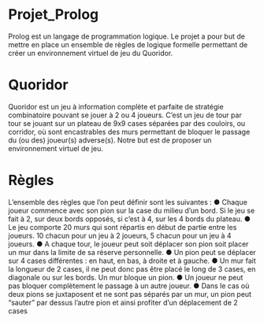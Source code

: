 # Projet_Prolog
Prolog est un langage de programmation logique. Le projet a pour but de mettre en place un ensemble de règles de logique formelle permettant de créer un environnement virtuel de jeu du Quoridor. 

# Quoridor

Quoridor est un jeu à information complète et parfaite de stratégie combinatoire
pouvant se jouer à 2 ou 4 joueurs. C’est un jeu de tour par tour se jouant sur un plateau de
9x9 cases séparées par des couloirs, ou corridor, où sont encastrables des murs permettant
de bloquer le passage du (ou des) joueur(s) adverse(s). Notre but est de proposer un
environnement virtuel de jeu.

# Règles

L’ensemble des règles que l’on peut définir sont les suivantes :
● Chaque joueur commence avec son pion sur la case du milieu d’un bord. Si le
jeu se fait à 2, sur deux bords opposés, si c’est à 4, sur les 4 bords du
plateau.
● Le jeu comporte 20 murs qui sont répartis en début de partie entre les
joueurs. 10 chacun pour un jeu à 2 joueurs, 5 chacun pour un jeu à 4 joueurs.
● A chaque tour, le joueur peut soit déplacer son pion soit placer un mur dans la
limite de sa réserve personnelle.
● Un pion peut se déplacer sur 4 cases différentes : en haut, en bas, à droite et
à gauche.
● Un mur fait la longueur de 2 cases, il ne peut donc pas être placé le long de 3
cases, en diagonale ou sur les bords. Un mur bloque un pion.
● Un joueur ne peut pas bloquer complètement le passage à un autre joueur.
● Dans le cas où deux pions se juxtaposent et ne sont pas séparés par un mur,
un pion peut “sauter” par dessus l’autre pion et ainsi profiter d’un déplacement
de 2 cases
